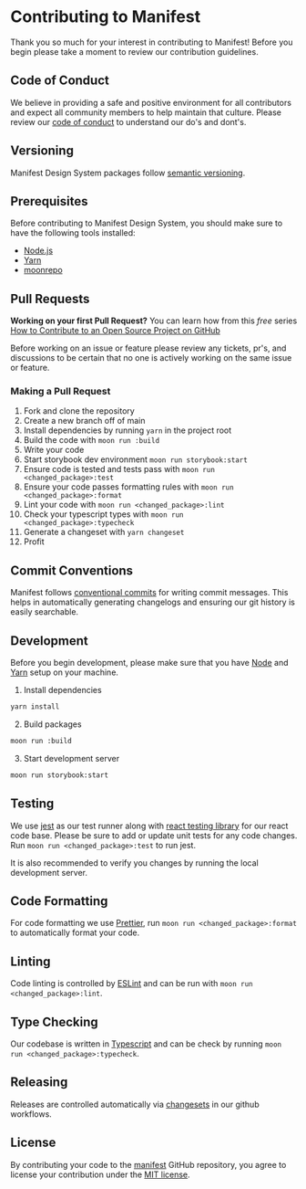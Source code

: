 # Contributing to Manifest

Thank you so much for your interest in contributing to Manifest! Before you begin please take a
moment to review our contribution guidelines.

## Code of Conduct

We believe in providing a safe and positive environment for all contributors and expect all
community members to help maintain that culture. Please review our
[code of conduct](./CODE_OF_CONDUCT.md) to understand our do's and dont's.

## Versioning

Manifest Design System packages follow [semantic versioning](https://semver.org/).

## Prerequisites

Before contributing to Manifest Design System, you should make sure to have the following tools
installed:

- [Node.js](https://nodejs.org/en/download/)
- [Yarn](https://yarnpkg.com/en/docs/install)
- [moonrepo](https://moonrepo.dev/)

## Pull Requests

**Working on your first Pull Request?** You can learn how from this _free_ series
[How to Contribute to an Open Source Project on GitHub](https://kcd.im/pull-request)

Before working on an issue or feature please review any tickets, pr's, and discussions to be certain
that no one is actively working on the same issue or feature.

### Making a Pull Request

1. Fork and clone the repository
2. Create a new branch off of main
3. Install dependencies by running `yarn` in the project root
4. Build the code with `moon run :build`
5. Write your code
6. Start storybook dev environment `moon run storybook:start`
7. Ensure code is tested and tests pass with `moon run <changed_package>:test`
8. Ensure your code passes formatting rules with `moon run <changed_package>:format`
9. Lint your code with `moon run <changed_package>:lint`
10. Check your typescript types with `moon run <changed_package>:typecheck`
11. Generate a changeset with `yarn changeset`
12. Profit

## Commit Conventions

Manifest follows [conventional commits](https://www.conventionalcommits.org/en/v1.0.0/) for writing
commit messages. This helps in automatically generating changelogs and ensuring our git history is
easily searchable.

## Development

Before you begin development, please make sure that you have [Node](https://nodejs.org/en/) and
[Yarn](https://yarnpkg.com/) setup on your machine.

1. Install dependencies

```sh
yarn install
```

2. Build packages

```sh
moon run :build
```

3. Start development server

```sh
moon run storybook:start
```

## Testing

We use [jest](https://jestjs.io/) as our test runner along with
[react testing library](https://testing-library.com/docs/react-testing-library/intro/) for our react
code base. Please be sure to add or update unit tests for any code changes. Run
`moon run <changed_package>:test` to run jest.

It is also recommended to verify you changes by running the local development server.

## Code Formatting

For code formatting we use [Prettier](https://prettier.io/), run `moon run <changed_package>:format`
to automatically format your code.

## Linting

Code linting is controlled by [ESLint](https://eslint.org/) and can be run with
`moon run <changed_package>:lint`.

## Type Checking

Our codebase is written in [Typescript](https://www.typescriptlang.org/) and can be check by running
`moon run <changed_package>:typecheck`.

## Releasing

Releases are controlled automatically via [changesets](https://github.com/changesets/changesets) in
our github workflows.

## License

By contributing your code to the [manifest](https://github.com/project44/manifest) GitHub
repository, you agree to license your contribution under the [MIT license](/LICENSE).
